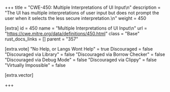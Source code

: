 +++
title = "CWE-450: Multiple Interpretations of UI Input\n"
description = "The UI has multiple interpretations of user input but does not prompt the user when it selects the less secure interpretation.\n"
weight = 450

[extra]
id = 450
name = "Multiple Interpretations of UI Input\n"
url = "https://cwe.mitre.org/data/definitions/450.html"
class = "Base"
rust_docs_links = []
parent = "357"

[extra.vote]
"No Help, or Langs Wont Help" = true
Discouraged = false
"Discouraged via Library" = false
"Discouraged via Borrow Checker" = false
"Discouraged via Debug Mode" = false
"Discouraged via Clippy" = false
"Virtually Impossible" = false

[extra.vector]

+++